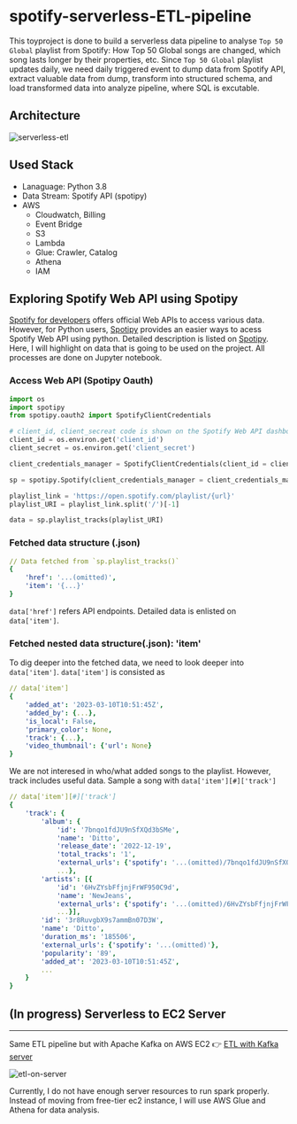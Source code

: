 # spotify-serverless-ETL-pipeline
This toyproject is done to build a serverless data pipeline to analyse `Top 50 Global` playlist from Spotify: How Top 50 Global songs are changed, which song lasts longer by their properties, etc. Since `Top 50 Global` playlist updates daily, we need daily triggered event to dump data from Spotify API, extract valuable data from dump, transform into structured schema, and load transformed data into analyze pipeline, where SQL is excutable.

## Architecture
![serverless-etl](https://user-images.githubusercontent.com/43290363/224493335-92b25add-441c-4b65-b6bb-11509938b3df.png)


## Used Stack 
- Lanaguage: Python 3.8
- Data Stream: Spotify API (spotipy)
- AWS
    - Cloudwatch, Billing
    - Event Bridge
    - S3
    - Lambda
    - Glue: Crawler, Catalog
    - Athena
    - IAM

## Exploring Spotify Web API using Spotipy
[Spotify for developers](https://developer.spotify.com/) offers official Web APIs to access various data. However, for Python users, [Spotipy](https://spotipy.readthedocs.io/en/2.22.1/) provides an easier ways to acess Spotify Web API using python. Detailed description is listed on [Spotipy](https://spotipy.readthedocs.io/en/2.22.1/). Here, I will highlight on data that is going to be used on the project. All processes are done on Jupyter notebook.


### Access Web API (Spotipy Oauth)
``` python
import os
import spotipy
from spotipy.oauth2 import SpotifyClientCredentials

# client_id, client_secreat code is shown on the Spotify Web API dashboard
client_id = os.environ.get('client_id')
client_secret = os.environ.get('client_secret')

client_credentials_manager = SpotifyClientCredentials(client_id = client_id, client_secret = client_secret)

sp = spotipy.Spotify(client_credentials_manager = client_credentials_manager)

playlist_link = 'https://open.spotify.com/playlist/{url}'
playlist_URI = playlist_link.split('/')[-1]

data = sp.playlist_tracks(playlist_URI)
```

### Fetched data structure (.json)
```yaml
// Data fetched from `sp.playlist_tracks()`
{
    'href': '...(omitted)',
    'item': '{...}'
}
```
`data['href']` refers API endpoints. Detailed data is enlisted on `data['item']`.

### Fetched nested data structure(.json): 'item'
To dig deeper into the fetched data, we need to look deeper into `data['item']`. `data['item']` is consisted as

```yaml
// data['item']
{
    'added_at': '2023-03-10T10:51:45Z',
    'added_by': {...},
    'is_local': False,
    'primary_color': None,
    'track': {...},
    'video_thumbnail': {'url': None} 
}
```
We are not interesed in who/what added songs to the playlist. However, track includes useful data. Sample a song with `data['item'][#]['track']`
``` yaml
// data['item'][#]['track']
{
    'track': {
        'album': {
            'id': '7bnqo1fdJU9nSfXQd3bSMe',
            'name': 'Ditto',
            'release_date': '2022-12-19',
            'total_tracks': '1',
            'external_urls': {'spotify': '...(omitted)/7bnqo1fdJU9nSfXQd3bSMe'},
            ...},
        'artists': [{
            'id': '6HvZYsbFfjnjFrWF950C9d',
            'name': 'NewJeans',
            'external_urls': {'spotify': '...(omitted)/6HvZYsbFfjnjFrWF950C9d'},
            ...}],
        'id': '3r8RuvgbX9s7ammBn07D3W',
        'name': 'Ditto',
        'duration_ms': '185506',
        'external_urls': {'spotify': '...(omitted)'},
        'popularity': '89',
        'added_at': '2023-03-10T10:51:45Z',
        ...
    }
}
```

## (In progress) Serverless to EC2 Server
---
Same ETL pipeline but with Apache Kafka on AWS EC2 👉 [ETL with Kafka server](https://github.com/sombiee/spotify-kafka-pipeline)

![etl-on-server](https://user-images.githubusercontent.com/43290363/224494127-9444539f-82a9-4001-ac26-887f33b5e72c.png)

Currently, I do not have enough server resources to run spark properly. Instead of moving from free-tier ec2 instance, I will use AWS Glue and Athena for data analysis.